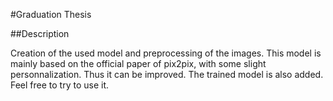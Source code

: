 #Graduation Thesis

##Description

Creation of the used model and preprocessing of the images.
This model is mainly based on the official paper of pix2pix, with some slight personnalization. Thus it can be improved.
The trained model is also added. Feel free to try to use it.
